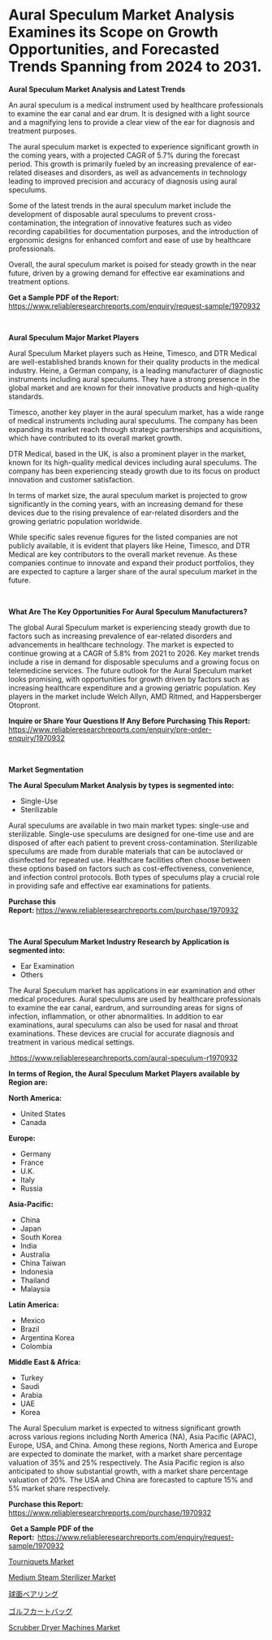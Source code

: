 <p><h1>Aural Speculum Market Analysis Examines its Scope on Growth Opportunities, and Forecasted Trends Spanning from 2024 to 2031.</h1></p><p><strong>Aural Speculum Market Analysis and Latest Trends</strong></p>
<p><p>An aural speculum is a medical instrument used by healthcare professionals to examine the ear canal and ear drum. It is designed with a light source and a magnifying lens to provide a clear view of the ear for diagnosis and treatment purposes.</p><p>The aural speculum market is expected to experience significant growth in the coming years, with a projected CAGR of 5.7% during the forecast period. This growth is primarily fueled by an increasing prevalence of ear-related diseases and disorders, as well as advancements in technology leading to improved precision and accuracy of diagnosis using aural speculums.</p><p>Some of the latest trends in the aural speculum market include the development of disposable aural speculums to prevent cross-contamination, the integration of innovative features such as video recording capabilities for documentation purposes, and the introduction of ergonomic designs for enhanced comfort and ease of use by healthcare professionals.</p><p>Overall, the aural speculum market is poised for steady growth in the near future, driven by a growing demand for effective ear examinations and treatment options.</p></p>
<p><strong>Get a Sample PDF of the Report:&nbsp;</strong> <a href="https://www.reliableresearchreports.com/enquiry/request-sample/1970932">https://www.reliableresearchreports.com/enquiry/request-sample/1970932</a></p>
<p>&nbsp;</p>
<p><strong>Aural Speculum Major Market Players</strong></p>
<p><p>Aural Speculum Market players such as Heine, Timesco, and DTR Medical are well-established brands known for their quality products in the medical industry. Heine, a German company, is a leading manufacturer of diagnostic instruments including aural speculums. They have a strong presence in the global market and are known for their innovative products and high-quality standards.</p><p>Timesco, another key player in the aural speculum market, has a wide range of medical instruments including aural speculums. The company has been expanding its market reach through strategic partnerships and acquisitions, which have contributed to its overall market growth.</p><p>DTR Medical, based in the UK, is also a prominent player in the market, known for its high-quality medical devices including aural speculums. The company has been experiencing steady growth due to its focus on product innovation and customer satisfaction.</p><p>In terms of market size, the aural speculum market is projected to grow significantly in the coming years, with an increasing demand for these devices due to the rising prevalence of ear-related disorders and the growing geriatric population worldwide.</p><p>While specific sales revenue figures for the listed companies are not publicly available, it is evident that players like Heine, Timesco, and DTR Medical are key contributors to the overall market revenue. As these companies continue to innovate and expand their product portfolios, they are expected to capture a larger share of the aural speculum market in the future.</p></p>
<p>&nbsp;</p>
<p><strong>What Are The Key Opportunities For Aural Speculum Manufacturers?</strong></p>
<p><p>The global Aural Speculum market is experiencing steady growth due to factors such as increasing prevalence of ear-related disorders and advancements in healthcare technology. The market is expected to continue growing at a CAGR of 5.8% from 2021 to 2026. Key market trends include a rise in demand for disposable speculums and a growing focus on telemedicine services. The future outlook for the Aural Speculum market looks promising, with opportunities for growth driven by factors such as increasing healthcare expenditure and a growing geriatric population. Key players in the market include Welch Allyn, AMD Ritmed, and Happersberger Otopront.</p></p>
<p><strong>Inquire or Share Your Questions If Any Before Purchasing This Report:</strong> <a href="https://www.reliableresearchreports.com/enquiry/pre-order-enquiry/1970932">https://www.reliableresearchreports.com/enquiry/pre-order-enquiry/1970932</a></p>
<p>&nbsp;</p>
<p><strong>Market Segmentation</strong></p>
<p><strong>The Aural Speculum Market Analysis by types is segmented into:</strong></p>
<p><ul><li>Single-Use</li><li>Sterilizable</li></ul></p>
<p><p>Aural speculums are available in two main market types: single-use and sterilizable. Single-use speculums are designed for one-time use and are disposed of after each patient to prevent cross-contamination. Sterilizable speculums are made from durable materials that can be autoclaved or disinfected for repeated use. Healthcare facilities often choose between these options based on factors such as cost-effectiveness, convenience, and infection control protocols. Both types of speculums play a crucial role in providing safe and effective ear examinations for patients.</p></p>
<p><strong>Purchase this Report:&nbsp;</strong><a href="https://www.reliableresearchreports.com/purchase/1970932">https://www.reliableresearchreports.com/purchase/1970932</a></p>
<p>&nbsp;</p>
<p><strong>The Aural Speculum Market Industry Research by Application is segmented into:</strong></p>
<p><ul><li>Ear Examination</li><li>Others</li></ul></p>
<p><p>The Aural Speculum market has applications in ear examination and other medical procedures. Aural speculums are used by healthcare professionals to examine the ear canal, eardrum, and surrounding areas for signs of infection, inflammation, or other abnormalities. In addition to ear examinations, aural speculums can also be used for nasal and throat examinations. These devices are crucial for accurate diagnosis and treatment in various medical settings.</p></p>
<p><a href="https://www.reliableresearchreports.com/aural-speculum-r1970932">&nbsp;https://www.reliableresearchreports.com/aural-speculum-r1970932</a></p>
<p><strong>In terms of Region, the Aural Speculum Market Players available by Region are:</strong></p>
<p>
    <p> <strong> North America: </strong>
        <ul>
            <li>United States</li>
            <li>Canada</li>
        </ul>
        </p> 
    <p> <strong> Europe: </strong>
        <ul>
            <li>Germany</li>
            <li>France</li>
            <li>U.K.</li>
            <li>Italy</li>
            <li>Russia</li>
        </ul>
        </p> 
    <p> <strong> Asia-Pacific: </strong>
        <ul>
            <li>China</li>
            <li>Japan</li>
            <li>South Korea</li>
            <li>India</li>
            <li>Australia</li>
            <li>China Taiwan</li>
            <li>Indonesia</li>
            <li>Thailand</li>
            <li>Malaysia</li>
        </ul>
        </p> 
    <p> <strong> Latin America: </strong>
        <ul>
            <li>Mexico</li>
            <li>Brazil</li>
            <li>Argentina Korea</li>
            <li>Colombia</li>
        </ul>
        </p> 
    <p> <strong> Middle East & Africa: </strong>
        <ul>
            <li>Turkey</li>
            <li>Saudi</li>
            <li>Arabia</li>
            <li>UAE</li>
            <li>Korea</li>
        </ul>
    </p>
    </p>
<p><p>The Aural Speculum market is expected to witness significant growth across various regions including North America (NA), Asia Pacific (APAC), Europe, USA, and China. Among these regions, North America and Europe are expected to dominate the market, with a market share percentage valuation of 35% and 25% respectively. The Asia Pacific region is also anticipated to show substantial growth, with a market share percentage valuation of 20%. The USA and China are forecasted to capture 15% and 5% market share respectively.</p></p>
<p><strong>Purchase this Report: </strong><a href="https://www.reliableresearchreports.com/purchase/1970932">https://www.reliableresearchreports.com/purchase/1970932</a></p>
<p>&nbsp;<strong>Get a Sample PDF of the Report:&nbsp;&nbsp;</strong><a href="https://www.reliableresearchreports.com/enquiry/request-sample/1970932">https://www.reliableresearchreports.com/enquiry/request-sample/1970932</a></p>
<p><strong></strong></p>
<p><p><a href="https://github.com/ashman753/Market-Research-Report-List-1/blob/main/tourniquets-market.md">Tourniquets Market</a></p><p><a href="https://www.linkedin.com/pulse/analyzing-medium-steam-sterilizer-market-global-industry-de0be?trackingId=05%2FkPmd66LfLn%2BxjroWB3A%3D%3D">Medium Steam Sterilizer Market</a></p><p><a href="https://github.com/sghwr779811674/Market-Research-Report-List-2/blob/main/244364248350.md">球面ベアリング</a></p><p><a href="https://github.com/dandier2003/Market-Research-Report-List-1/blob/main/119161348351.md">ゴルフカートバッグ</a></p><p><a href="https://www.linkedin.com/pulse/scrubber-dryer-machines-market-size-outlook-forecast-2024-nbume?trackingId=IqgBN7m7ar8af%2FG9Innfgg%3D%3D">Scrubber Dryer Machines Market</a></p></p>